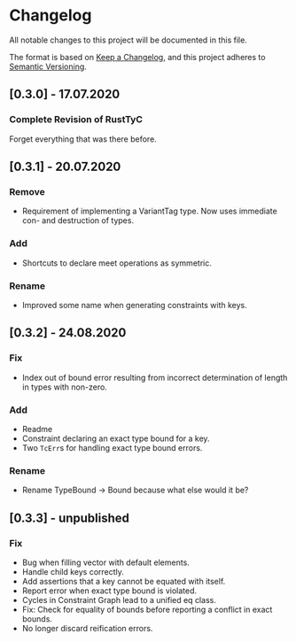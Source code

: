 # Changelog

All notable changes to this project will be documented in this file.

The format is based on [Keep a Changelog](https://keepachangelog.com/en/1.0.0/),
and this project adheres to [Semantic Versioning](https://semver.org/spec/v2.0.0.html).

## [0.3.0] - 17.07.2020

### Complete Revision of RustTyC

Forget everything that was there before.

## [0.3.1] - 20.07.2020

### Remove

* Requirement of implementing a VariantTag type.  Now uses immediate con- and destruction of types.

### Add

* Shortcuts to declare meet operations as symmetric.

### Rename

* Improved some name when generating constraints with keys.

## [0.3.2] - 24.08.2020

### Fix

* Index out of bound error resulting from incorrect determination of length in types with non-zero.

### Add

* Readme
* Constraint declaring an exact type bound for a key.
* Two `TcErr`s for handling exact type bound errors.

### Rename

* Rename TypeBound -> Bound because what else would it be?

## [0.3.3] - unpublished

### Fix

* Bug when filling vector with default elements.
* Handle child keys correctly.
* Add assertions that a key cannot be equated with itself.
* Report error when exact type bound is violated.
* Cycles in Constraint Graph lead to a unified eq class.
* Fix: Check for equality of bounds before reporting a conflict in exact bounds.
* No longer discard reification errors.
